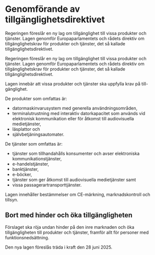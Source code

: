 # Genomförande av tillgänglighetsdirektivet

Regeringen föreslår en ny lag om tillgänglighet till vissa produkter och tjänster. Lagen genomför Europaparlamentets och rådets direktiv om tillgänglighetskrav för produkter och tjänster, det så kallade tillgänglighetsdirektivet.

Regeringen föreslår en ny lag om tillgänglighet till vissa produkter och tjänster. Lagen genomför Europaparlamentets och rådets direktiv om tillgänglighetskrav för produkter och tjänster, det så kallade tillgänglighetsdirektivet.

Lagen innebär att vissa produkter och tjänster ska uppfylla krav på till-gänglighet.

De produkter som omfattas är:

* datormaskinvarusystem med generella användningsområden,
* terminalutrustning med interaktiv datorkapacitet som används vid elektronisk kommunikation eller för åtkomst till audiovisuella medietjänster,
* läsplattor och
* självbetjäningsautomater.

De tjänster som omfattas är:

* tjänster som tillhandahålls konsumenter och avser elektroniska kommunikationstjänster,
* e-handelstjänster,
* banktjänster,
* e-böcker,
* tjänster som ger åtkomst till audiovisuella medietjänster samt
* vissa passagerartransporttjänster.

Lagen innehåller bestämmelser om CE-märkning, marknadskontroll och tillsyn.

## Bort med hinder och öka tillgängligheten

Förslaget ska röja undan hinder på den inre marknaden och öka tillgängligheten till produkter och tjänster, framför allt för personer med funktionsnedsättning.

Den nya lagen föreslås träda i kraft den 28 juni 2025.
